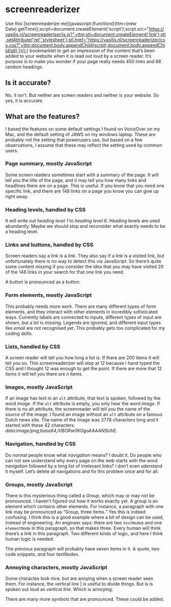# screenreaderizer

Use this [screenreaderize me](javascript:(function(){ttm=(new Date).getTime();scrpt=document.createElement('script');scrpt.src="https://vasilis.nl/screenreaderizer/js.js?"+ttm;stl=document.createElement('link');stl.setAttribute('rel','stylesheet');stl.href="https://vasilis.nl/screenreaderizer/css.css?"+ttm;document.body.appendChild(scrpt);document.body.appendChild(stl);})();) bookmarklet to get an impression of the content that’s been added to your website when it is read out loud by a screen reader. It’s purpose is to make you wonder if your page really needs 450 links and 68 random headings.

## Is it accurate?

No, it isn't. But neither are screen readers and neither is your website. So yes, it is accurate.

## What are the features?

I based the features on some default settings I found on VoiceOver on my Mac, and the default setting of JAWS on my windows laptop. These are probably not the setting that powerusers use, but based on a few observations, I assume that these may reflect the setting used by common users. 

### Page summary, mostly JavaScript

Some screen readers sometimes start with a summary of the page. It will tell you the title of the page, and it may tell you how many links and headlines there are on a page. This is useful. If you know that you need one specific link, and there are 148 links on a page you know you can give up right away. 

### Heading levels, handled by CSS

It will write out *heading level 1* to *heading level 6*. Heading levels are used abundantly. Maybe we should stop and reconsider what exactly needs to be a heading level. 

### Links and buttons, handled by CSS

Screen readers say a link is a link. They also say if a link is a visited link, but unfortunately there is no way to detect this via JavaScript. So there’s quite some content missing if you consider the idea that you may have visited 20 of the 148 links in your search for that one link you need.

A button is pronounced as a button.

### Form elements, mostly JavaScript

This probably needs more work. There are many different types of form elements, and they interact with other elements in incredibly sofisticated ways. Currently labels are connected to inputs, different types of input are shown, but a lot is missing. Legends are ignored, and different input types like *email* are not recognised yet. This probably gets too complicated for my coding skills.

### Lists, handled by CSS

A screen reader will tell you how long a list is. If there are 200 items it will tell you so. This screenreaderizer will stop at 12 because I hand typed the CSS and I thought 12 was enough to get the point. If there are more that 12 items it will tell you there are *n* items.

### Images, mostly JavaScript

If an image has text in an `alt` attribute, that text is spoken, followed by the word *image*. If the `alt` attribute is empty, you only hear the word *image*. If there is no alt attribute, the screenreader will tell you the name of the source of the image. I found an image without an `alt` attribute on a famous Dutch news site. The name of the image was 3778 characters long and it started with these 42 characters: *data:image/png;base64,iVBORw0KGgoAAAANSUhE.*

### Navigation, handled by CSS

Do normal people know what *navigation* means? I doubt it. Do people who can not see understand why every page on the web starts with the word *navigation* followed by a long list of irrelevant links? I don’t even uderstand it myself. Let’s delete all navigations and fix this problem once and for all.

### Groups, mostly JavaScript

There is this mysterious thing called a *Group*, which may or may not be pronounced. I haven't figured out how it works exactly yet. A group is an element which contains other elements. For instance, a paragraph with one link may be pronounced as <q>Group, three items.</q> Yes this is indeed confusing. I think this is a good example where a bit of design can be used, instead of engineering. An engineer says: there are two `textNode`s and one `elementNode` in this paragraph, so that makes three. Every human will think there’s a link in this paragraph. Two different kinds of logic, and here I think human logic is needed.

The previous paragraph will probably have seven items in it. A quote, two code snippets, and four textNodes. 

### Annoying characters, mostly JavaScript

Some charactes look nice, but are anoying when a screen reader sees them. For instance, the vertical line | is useful to divide things. But is is spoken out loud as *vertical line*. Which is annoying. 

There are many more symbols that are pronounced. These could be added.